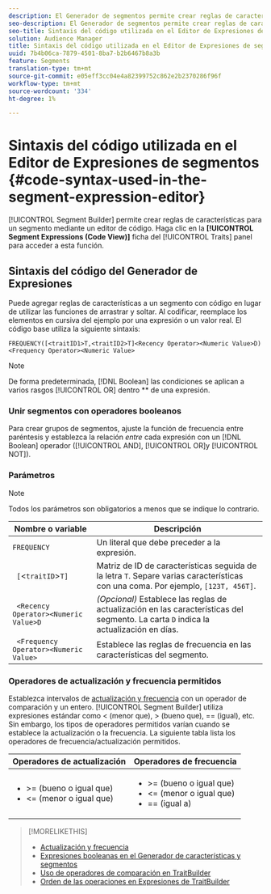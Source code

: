 ```yaml
---
description: El Generador de segmentos permite crear reglas de características para un segmento mediante un editor de código. Haga clic en la ficha Expresiones de segmentos (Vista de código) del panel Características para acceder a esta función.
seo-description: El Generador de segmentos permite crear reglas de características para un segmento mediante un editor de código. Haga clic en la ficha Expresiones de segmentos (Vista de código) del panel Características para acceder a esta función.
seo-title: Sintaxis del código utilizada en el Editor de Expresiones de segmentos
solution: Audience Manager
title: Sintaxis del código utilizada en el Editor de Expresiones de segmentos
uuid: 7b4b06ca-7879-4501-8ba7-b2b6467b8a3b
feature: Segments
translation-type: tm+mt
source-git-commit: e05eff3cc04e4a82399752c862e2b2370286f96f
workflow-type: tm+mt
source-wordcount: '334'
ht-degree: 1%

---
```



# Sintaxis del código utilizada en el Editor de Expresiones de segmentos {#code-syntax-used-in-the-segment-expression-editor}

[!UICONTROL Segment Builder] permite crear reglas de características para un segmento mediante un editor de código. Haga clic en la **[!UICONTROL Segment Expressions (Code View)]** ficha del [!UICONTROL Traits] panel para acceder a esta función.

## Sintaxis del código del Generador de Expresiones

Puede agregar reglas de características a un segmento con código en lugar de utilizar las funciones de arrastrar y soltar. Al codificar, reemplace los elementos en cursiva del ejemplo por una expresión o un valor real. El código base utiliza la siguiente sintaxis:

```
FREQUENCY([<traitID1>T,<traitID2>T]<Recency Operator><Numeric Value>D)
<Frequency Operator><Numeric Value>
```

>[!NOTE]
>
>De forma predeterminada, [!DNL Boolean] las condiciones se aplican a varios rasgos [!UICONTROL OR] dentro ** de una expresión.

### Unir segmentos con operadores booleanos

Para crear grupos de segmentos, ajuste la función de frecuencia entre paréntesis y establezca la relación *entre* cada expresión con un [!DNL Boolean] operador ([!UICONTROL AND], [!UICONTROL OR]y [!UICONTROL NOT]).

### Parámetros

>[!NOTE]
>
>Todos los parámetros son obligatorios a menos que se indique lo contrario.

| Nombre o variable | Descripción |
|---|---|
| `FREQUENCY` | Un literal que debe preceder a la expresión. |
| ` [`&lt;`traitID`>`T]` | Matriz de ID de características seguida de la letra `T`. Separe varias características con una coma. Por ejemplo, `[123T, 456T]`. |
| ` <Recency Operator><Numeric Value>D` | *(Opcional)* Establece las reglas de actualización en las características del segmento. La carta `D` indica la actualización en días. |
| ` <Frequency Operator><Numeric Value>` | Establece las reglas de frecuencia en las características del segmento. |

### Operadores de actualización y frecuencia permitidos

Establezca intervalos de [actualización y frecuencia](../../features/segments/recency-and-frequency.md) con un operador de comparación y un entero. [!UICONTROL Segment Builder] utiliza expresiones estándar como &lt; (menor que), > (bueno que), == (igual), etc. Sin embargo, los tipos de operadores permitidos varían cuando se establece la actualización o la frecuencia. La siguiente tabla lista los operadores de frecuencia/actualización permitidos.

<table id="table_2F92617CB472442BA5639E24DB4E43D3"> 
 <thead> 
  <tr> 
   <th colname="col1" class="entry"> Operadores de actualización </th> 
   <th colname="col2" class="entry"> Operadores de frecuencia </th> 
  </tr> 
 </thead>
 <tbody> 
  <tr> 
   <td colname="col1"> 
    <ul id="ul_66D11A34097648A997BA5C6CCC38503A"> 
     <li id="li_EA0B607E58834E62B427C0B7626C2BD1">&gt;= (bueno o igual que) </li> 
     <li id="li_CFE3D2DBEF424093A0497A70324D5B31">&lt;= (menor o igual que) </li> 
    </ul> </td> 
   <td colname="col2"> 
    <ul id="ul_A5A38BCD71B844F0B5FB28256069F87E"> 
     <li id="li_EA17C353214E4C2EA2B70169C94A2E53">&gt;= (bueno o igual que) </li> 
     <li id="li_87CE5CCC6B44446BB2FD0AAD47712368">&lt;= (menor o igual que) </li> 
     <li id="li_7E922AEF3A524E78A18A9F6ECBF7460B">== (igual a) </li> 
    </ul> </td> 
  </tr> 
 </tbody> 
</table>

>[!MORELIKETHIS]
>
>* [Actualización y frecuencia](../../features/segments/recency-and-frequency.md)
>* [Expresiones booleanas en el Generador de características y segmentos](../../reference/boolean-expressions-tsb.md)
>* [Uso de operadores de comparación en TraitBuilder](../../features/traits/trait-comparison-operators.md)
>* [Orden de las operaciones en Expresiones de TraitBuilder](../../features/traits/trait-operator-precedence.md)

